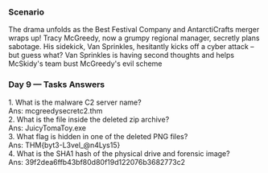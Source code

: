 <h3>Scenario</h3>
<p>
The drama unfolds as the Best Festival Company and AntarctiCrafts merger wraps up! Tracy McGreedy, now a grumpy regional manager, secretly plans sabotage. His sidekick, Van Sprinkles, hesitantly kicks off a cyber attack – but guess what? Van Sprinkles is having second thoughts and helps McSkidy's team bust McGreedy's evil scheme
</p>
<h3>Day 9 — Tasks Answers</h3>
1. What is the malware C2 server name?<br>
Ans: mcgreedysecretc2.thm
<br>
2. What is the file inside the deleted zip archive?<br>
Ans: JuicyTomaToy.exe
<br>
3. What flag is hidden in one of the deleted PNG files?<br>
Ans: THM{byt3-L3vel_@n4Lys15}
<br>
4. What is the SHA1 hash of the physical drive and forensic image?<br>
Ans: 39f2dea6ffb43bf80d80f19d122076b3682773c2
